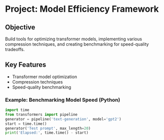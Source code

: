 # Project: Model Efficiency Framework

## Objective
Build tools for optimizing transformer models, implementing various compression techniques, and creating benchmarking for speed-quality tradeoffs.

## Key Features
- Transformer model optimization
- Compression techniques
- Speed-quality benchmarking

### Example: Benchmarking Model Speed (Python)
```python
import time
from transformers import pipeline
generator = pipeline('text-generation', model='gpt2')
start = time.time()
generator('Test prompt', max_length=20)
print('Elapsed:', time.time() - start)
```
